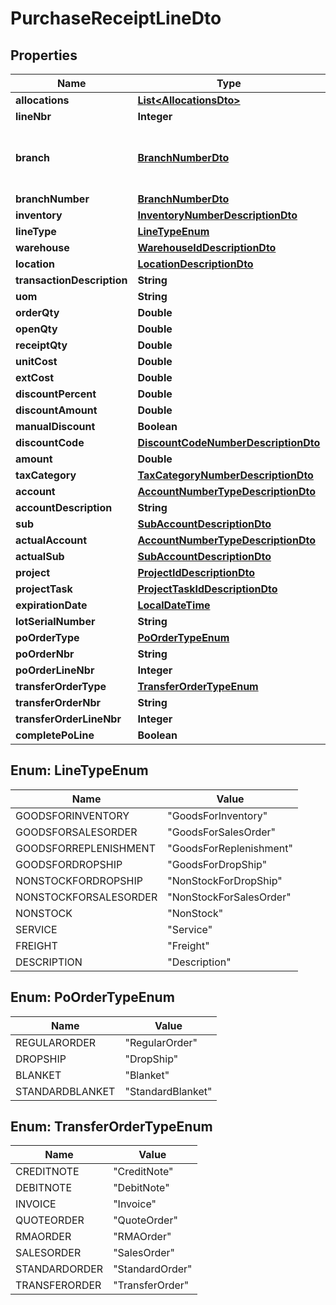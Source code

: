 
# PurchaseReceiptLineDto

## Properties
Name | Type | Description | Notes
------------ | ------------- | ------------- | -------------
**allocations** | [**List&lt;AllocationsDto&gt;**](AllocationsDto.md) |  |  [optional]
**lineNbr** | **Integer** |  |  [optional]
**branch** | [**BranchNumberDto**](BranchNumberDto.md) | Branch is deprecated, please use BranchNumber instead. |  [optional]
**branchNumber** | [**BranchNumberDto**](BranchNumberDto.md) |  |  [optional]
**inventory** | [**InventoryNumberDescriptionDto**](InventoryNumberDescriptionDto.md) |  |  [optional]
**lineType** | [**LineTypeEnum**](#LineTypeEnum) |  |  [optional]
**warehouse** | [**WarehouseIdDescriptionDto**](WarehouseIdDescriptionDto.md) |  |  [optional]
**location** | [**LocationDescriptionDto**](LocationDescriptionDto.md) |  |  [optional]
**transactionDescription** | **String** |  |  [optional]
**uom** | **String** |  |  [optional]
**orderQty** | **Double** |  |  [optional]
**openQty** | **Double** |  |  [optional]
**receiptQty** | **Double** |  |  [optional]
**unitCost** | **Double** |  |  [optional]
**extCost** | **Double** |  |  [optional]
**discountPercent** | **Double** |  |  [optional]
**discountAmount** | **Double** |  |  [optional]
**manualDiscount** | **Boolean** |  |  [optional]
**discountCode** | [**DiscountCodeNumberDescriptionDto**](DiscountCodeNumberDescriptionDto.md) |  |  [optional]
**amount** | **Double** |  |  [optional]
**taxCategory** | [**TaxCategoryNumberDescriptionDto**](TaxCategoryNumberDescriptionDto.md) |  |  [optional]
**account** | [**AccountNumberTypeDescriptionDto**](AccountNumberTypeDescriptionDto.md) |  |  [optional]
**accountDescription** | **String** |  |  [optional]
**sub** | [**SubAccountDescriptionDto**](SubAccountDescriptionDto.md) |  |  [optional]
**actualAccount** | [**AccountNumberTypeDescriptionDto**](AccountNumberTypeDescriptionDto.md) |  |  [optional]
**actualSub** | [**SubAccountDescriptionDto**](SubAccountDescriptionDto.md) |  |  [optional]
**project** | [**ProjectIdDescriptionDto**](ProjectIdDescriptionDto.md) |  |  [optional]
**projectTask** | [**ProjectTaskIdDescriptionDto**](ProjectTaskIdDescriptionDto.md) |  |  [optional]
**expirationDate** | [**LocalDateTime**](LocalDateTime.md) |  |  [optional]
**lotSerialNumber** | **String** |  |  [optional]
**poOrderType** | [**PoOrderTypeEnum**](#PoOrderTypeEnum) |  |  [optional]
**poOrderNbr** | **String** |  |  [optional]
**poOrderLineNbr** | **Integer** |  |  [optional]
**transferOrderType** | [**TransferOrderTypeEnum**](#TransferOrderTypeEnum) |  |  [optional]
**transferOrderNbr** | **String** |  |  [optional]
**transferOrderLineNbr** | **Integer** |  |  [optional]
**completePoLine** | **Boolean** |  |  [optional]


<a name="LineTypeEnum"></a>
## Enum: LineTypeEnum
Name | Value
---- | -----
GOODSFORINVENTORY | &quot;GoodsForInventory&quot;
GOODSFORSALESORDER | &quot;GoodsForSalesOrder&quot;
GOODSFORREPLENISHMENT | &quot;GoodsForReplenishment&quot;
GOODSFORDROPSHIP | &quot;GoodsForDropShip&quot;
NONSTOCKFORDROPSHIP | &quot;NonStockForDropShip&quot;
NONSTOCKFORSALESORDER | &quot;NonStockForSalesOrder&quot;
NONSTOCK | &quot;NonStock&quot;
SERVICE | &quot;Service&quot;
FREIGHT | &quot;Freight&quot;
DESCRIPTION | &quot;Description&quot;


<a name="PoOrderTypeEnum"></a>
## Enum: PoOrderTypeEnum
Name | Value
---- | -----
REGULARORDER | &quot;RegularOrder&quot;
DROPSHIP | &quot;DropShip&quot;
BLANKET | &quot;Blanket&quot;
STANDARDBLANKET | &quot;StandardBlanket&quot;


<a name="TransferOrderTypeEnum"></a>
## Enum: TransferOrderTypeEnum
Name | Value
---- | -----
CREDITNOTE | &quot;CreditNote&quot;
DEBITNOTE | &quot;DebitNote&quot;
INVOICE | &quot;Invoice&quot;
QUOTEORDER | &quot;QuoteOrder&quot;
RMAORDER | &quot;RMAOrder&quot;
SALESORDER | &quot;SalesOrder&quot;
STANDARDORDER | &quot;StandardOrder&quot;
TRANSFERORDER | &quot;TransferOrder&quot;



